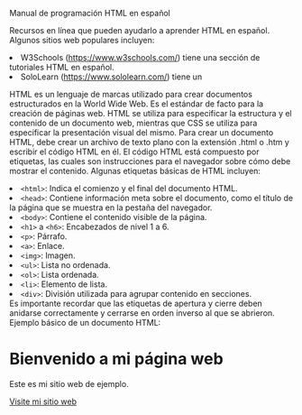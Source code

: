 
Manual de programación HTML en español

Recursos en línea que pueden ayudarlo a aprender HTML en español. Algunos sitios web populares incluyen:

<li>W3Schools (<a href="https://www.w3schools.com/" target="_new">https://www.w3schools.com/</a>) tiene una sección de tutoriales HTML en español.</li>
<li>SoloLearn (<a href="https://www.sololearn.com/" target="_new">https://www.sololearn.com/</a>) tiene un</li>

HTML es un lenguaje de marcas utilizado para crear documentos estructurados en la World Wide Web. Es el estándar de facto para la creación de páginas web. HTML se utiliza para especificar la estructura y el contenido de un documento web, mientras que CSS se utiliza para especificar la presentación visual del mismo.
Para crear un documento HTML, debe crear un archivo de texto plano con la extensión .html o .htm y escribir el código HTML en él. El código HTML está compuesto por etiquetas, las cuales son instrucciones para el navegador sobre cómo debe mostrar el contenido.
Algunas etiquetas básicas de HTML incluyen:

<li><code>&lt;html&gt;</code>: Indica el comienzo y el final del documento HTML.</li>
<li><code>&lt;head&gt;</code>: Contiene información meta sobre el documento, como el título de la página que se muestra en la pestaña del navegador.</li>
<li><code>&lt;body&gt;</code>: Contiene el contenido visible de la página.</li>
<li><code>&lt;h1&gt;</code> a <code>&lt;h6&gt;</code>: Encabezados de nivel 1 a 6.</li>
<li><code>&lt;p&gt;</code>: Párrafo.</li>
<li><code>&lt;a&gt;</code>: Enlace.</li>
<li><code>&lt;img&gt;</code>: Imagen.</li>
<li><code>&lt;ul&gt;</code>: Lista no ordenada.</li>
<li><code>&lt;ol&gt;</code>: Lista ordenada.</li>
<li><code>&lt;li&gt;</code>: Elemento de lista.</li>
<li><code>&lt;div&gt;</code>: División utilizada para agrupar contenido en secciones.</li>
Es importante recordar que las etiquetas de apertura y cierre deben anidarse correctamente y cerrarse en orden inverso al que se abrieron.
Ejemplo básico de un documento HTML:

<!DOCTYPE html>
<html>
  <head>
    <title>Mi página web</title>
  </head>
  <body>
    <h1>Bienvenido a mi página web</h1>
    <p>Este es mi sitio web de ejemplo.</p>
    <a href="https://www.example.com">Visite mi sitio web</a>
  </body>
</html>